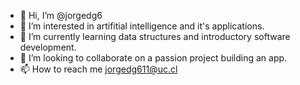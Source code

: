 - 👋 Hi, I’m @jorgedg6
- 👀 I’m interested in artifitial intelligence and it's applications.
- 🌱 I’m currently learning data structures and introductory software development.
- 💞️ I’m looking to collaborate on a passion project building an app.
- 📫 How to reach me jorgedg611@uc.cl

<!---
jorgedg6/jorgedg6 is a ✨ special ✨ repository because its `README.md` (this file) appears on your GitHub profile.
You can click the Preview link to take a look at your changes.
--->
